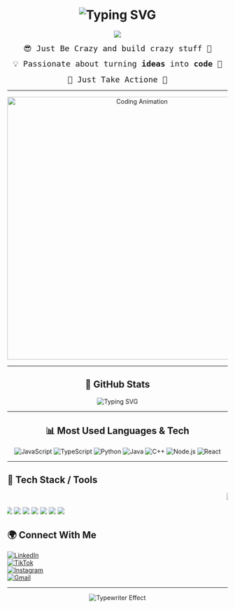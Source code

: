 <!-- Fancy Heading -->
<h1 align="center">
  <img src="https://readme-typing-svg.herokuapp.com?font=Montserrat+Alternates&size=32&duration=3000&pause=1000&color=F75C7E&center=true&vCenter=true&width=500&lines=Hi+All%2C+I'm+Bala+Tanish;17+y%2Fo+Developer+from+India;AI+%7C+Automation+%7C+Full+Stack" alt="Typing SVG" />
</h1>

<p align="center">
  <img src="https://readme-typing-svg.demolab.com?font=Fira+Code&size=24&pause=1000&color=FFD700&center=true&vCenter=true&width=500&lines=Welcome+to+my+World+Guys;AI+Developer;Automation+Engineer;Full-Stack+Builder;Turning+Ideas+into+Reality" />
</p>

<!-- Subtext with Gradient Font -->
<p align="center">
  <samp style="font-size:18px;">
    😎 Just Be Crazy and build crazy stuff </b> 🚀
  </samp>
</p>


  <!-- Subtext -->
  <p align="center">
    <samp style="font-size:18px;">
      💡 Passionate about turning <b>ideas</b> into <b>code</b> 🚀
    </samp>
  </p>


  <!-- Subtext -->
  <p align="center">
    <samp style="font-size:18px;">
     🤩 Just Take Actione</b> 🚀
    </samp>
  </p>


---

<p align="center">
  <img src="https://media.giphy.com/media/L1R1tvI9svkIWwpVYr/giphy.gif" width="600" alt="Coding Animation" />
</p>


---

  <!-- GitHub Stats -->
  <h2 align="center">🚀 GitHub Stats</h2>
  <p align="center">
    <img src="https://readme-typing-svg.herokuapp.com?font=Fira+Code&size=22&pause=1000&color=00FF99&center=true&vCenter=true&width=435&lines=Total+Repos:+2️⃣0️⃣%2b;Total+Commits:+1️⃣2️⃣0️⃣0️⃣%2B;Stars+Earned:+4️⃣3️⃣" alt="Typing SVG" />
  </p>

  <hr/>




  <!-- Most Used Languages -->
  <h2 align="center">📊 Most Used Languages & Tech</h2>
  <p align="center">
    <img src="https://readme-typing-svg.herokuapp.com?font=Fira+Code&size=18&duration=2000&pause=500&color=F7DF1E&width=300&lines=JavaScript+—+25%25" alt="JavaScript" />
    <img src="https://readme-typing-svg.herokuapp.com?font=Fira+Code&size=18&duration=2000&pause=500&color=3178C6&width=300&lines=TypeScript+—+15%25" alt="TypeScript" />
    <img src="https://readme-typing-svg.herokuapp.com?font=Fira+Code&size=18&duration=2000&pause=500&color=3776AB&width=300&lines=Python+—+20%25" alt="Python" />
    <img src="https://readme-typing-svg.herokuapp.com?font=Fira+Code&size=18&duration=2000&pause=500&color=E34C26&width=300&lines=Java+—+10%25" alt="Java" />
    <img src="https://readme-typing-svg.herokuapp.com?font=Fira+Code&size=18&duration=2000&pause=500&color=00599C&width=300&lines=C%2B%2B+—+5%25" alt="C++" />
    <img src="https://readme-typing-svg.herokuapp.com?font=Fira+Code&size=18&duration=2000&pause=500&color=339933&width=300&lines=Node.js+—+15%25" alt="Node.js" />
    <img src="https://readme-typing-svg.herokuapp.com?font=Fira+Code&size=18&duration=2000&pause=500&color=61DAFB&width=300&lines=React+—+10%25" alt="React" />
  </p>

  <hr/>

  ## 🚀 Tech Stack / Tools  

<p align="center">
  <!-- First Line: Scroll Right -> Left -->
  <marquee behavior="scroll" direction="left" scrollamount="4">
    <img src="https://img.shields.io/badge/Python-3776AB?style=for-the-badge&logo=python&logoColor=white" />
    <img src="https://img.shields.io/badge/JavaScript-F7DF1E?style=for-the-badge&logo=javascript&logoColor=black" />
    <img src="https://img.shields.io/badge/TypeScript-007ACC?style=for-the-badge&logo=typescript&logoColor=white" />
    <img src="https://img.shields.io/badge/Node.js-43853D?style=for-the-badge&logo=node.js&logoColor=white" />
    <img src="https://img.shields.io/badge/React-20232A?style=for-the-badge&logo=react&logoColor=61DAFB" />
    <img src="https://img.shields.io/badge/Flutter-02569B?style=for-the-badge&logo=flutter&logoColor=white" />
  </marquee>
</p>

<p align="center">
  <!-- Second Line: Scroll Left -> Right -->
  <marquee behavior="scroll" direction="right" scrollamount="4">
    <img src="https://img.shields.io/badge/Figma-F24E1E?style=for-the-badge&logo=figma&logoColor=white" />
    <img src="https://img.shields.io/badge/Cursor-FFD700?style=for-the-badge&logo=visualstudiocode&logoColor=black" />
    <img src="https://img.shields.io/badge/Framer-0055FF?style=for-the-badge&logo=framer&logoColor=white" />
    <img src="https://img.shields.io/badge/HuggingFace-FFDD00?style=for-the-badge&logo=huggingface&logoColor=black" />
    <img src="https://img.shields.io/badge/ElevenLabs-FF6600?style=for-the-badge&logo=ai&logoColor=white" />
    <img src="https://img.shields.io/badge/Vapi-A020F0?style=for-the-badge&logo=api&logoColor=white" />
    <img src="https://img.shields.io/badge/Git-F05032?style=for-the-badge&logo=git&logoColor=white" />
    <img src="https://img.shields.io/badge/GitHub-181717?style=for-the-badge&logo=github&logoColor=white" />
  </marquee>
</p>


## 🌍 Connect With Me
[![LinkedIn](https://img.shields.io/badge/LinkedIn-blue?style=for-the-badge&logo=linkedin)](https://www.linkedin.com/in/bala-tanish-964791372?utm_source=share&utm_campaign=share_via&utm_content=profile&utm_medium=ios_app)  
[![TikTok](https://img.shields.io/badge/TikTok-black?style=for-the-badge&logo=tiktok)](https://www.tiktok.com/@thecursorguy?_t=ZN-8zA0sF8l55a&_r=1)  
[![Instagram](https://img.shields.io/badge/Instagram-E4405F?style=for-the-badge&logo=instagram&logoColor=white)](https://www.instagram.com/tanish2390_/)  
[![Gmail](https://img.shields.io/badge/Gmail-red?style=for-the-badge&logo=gmail&logoColor=white)](mailto:tanishbala567@gmail.com)

---


  <!-- Closing Typewriter -->
  <p align="center">
    <img src="https://readme-typing-svg.demolab.com?font=Fira+Code&size=22&pause=1200&color=00F700&center=true&vCenter=true&width=500&lines=Code.+Build.+Automate.+Inspire." alt="Typewriter Effect" />
  </p>

</div>
